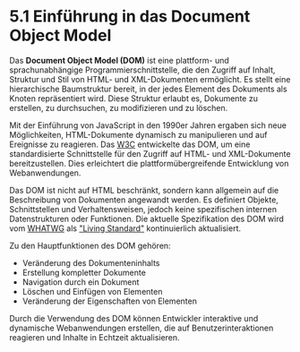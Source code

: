 # 5.1 Einführung in das Document Object Model

Das **Document Object Model (DOM)** ist eine plattform- und sprachunabhängige Programmierschnittstelle, die den Zugriff auf Inhalt, Struktur und Stil von HTML- und XML-Dokumenten ermöglicht. Es stellt eine hierarchische Baumstruktur bereit, in der jedes Element des Dokuments als Knoten repräsentiert wird. Diese Struktur erlaubt es, Dokumente zu erstellen, zu durchsuchen, zu modifizieren und zu löschen.

Mit der Einführung von JavaScript in den 1990er Jahren ergaben sich neue Möglichkeiten, HTML-Dokumente dynamisch zu manipulieren und auf Ereignisse zu reagieren. Das [W3C](https://www.w3.org/) entwickelte das DOM, um eine standardisierte Schnittstelle für den Zugriff auf HTML- und XML-Dokumente bereitzustellen. Dies erleichtert die plattformübergreifende Entwicklung von Webanwendungen.

Das DOM ist nicht auf HTML beschränkt, sondern kann allgemein auf die Beschreibung von Dokumenten angewandt werden. Es definiert Objekte, Schnittstellen und Verhaltensweisen, jedoch keine spezifischen internen Datenstrukturen oder Funktionen. Die aktuelle Spezifikation des DOM wird vom [WHATWG](https://whatwg.org/) als ["Living Standard"](https://dom.spec.whatwg.org/) kontinuierlich aktualisiert.

Zu den Hauptfunktionen des DOM gehören:

- Veränderung des Dokumenteninhalts
- Erstellung kompletter Dokumente
- Navigation durch ein Dokument
- Löschen und Einfügen von Elementen
- Veränderung der Eigenschaften von Elementen

Durch die Verwendung des DOM können Entwickler interaktive und dynamische Webanwendungen erstellen, die auf Benutzerinteraktionen reagieren und Inhalte in Echtzeit aktualisieren.
